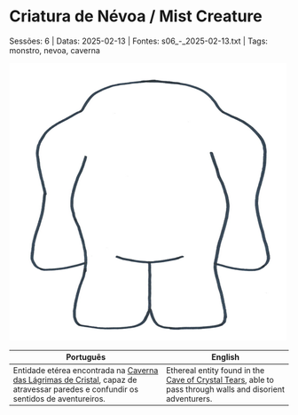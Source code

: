 
# Criatura de Névoa / Mist Creature

Sessões: 6 | Datas: 2025-02-13 | Fontes: s06_-_2025-02-13.txt | Tags: monstro, nevoa, caverna

![Criatura de Névoa](../../../assets/monsters/monster_blank.png)

| Português | English |
|-----------|---------|
| Entidade etérea encontrada na [Caverna das Lágrimas de Cristal](caverna_das_lagrimas_de_cristal.md), capaz de atravessar paredes e confundir os sentidos de aventureiros. | Ethereal entity found in the [Cave of Crystal Tears](caverna_das_lagrimas_de_cristal.md), able to pass through walls and disorient adventurers. |

